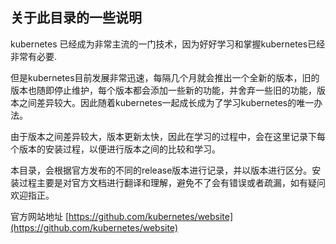 
## 关于此目录的一些说明


kubernetes 已经成为非常主流的一门技术，因为好好学习和掌握kubernetes已经非常有必要.   

但是kubernetes目前发展非常迅速，每隔几个月就会推出一个全新的版本，旧的版本也随即停止维护，每个版本都会添加一些新的功能，并舍弃一些旧的功能，版本之间差异较大。因此随着kubernetes一起成长成为了学习kubernetes的唯一办法。  

由于版本之间差异较大，版本更新太快，因此在学习的过程中，会在这里记录下每个版本的安装过程，以便进行版本之间的比较和学习。


本目录，会根据官方发布的不同的release版本进行记录，并以版本进行区分。安装过程主要是对官方文档进行翻译和理解，避免不了会有错误或者疏漏，如有疑问欢迎指正。  

官方网站地址 [https://github.com/kubernetes/website](https://github.com/kubernetes/website)

